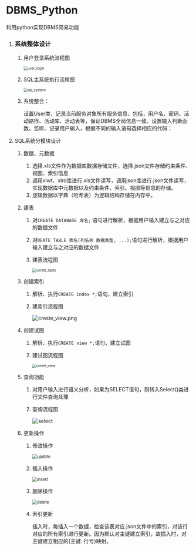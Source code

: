 # DBMS_Python
利用python实现DBMS简易功能

1. ### 系统整体设计

   1. 用户登录系统流程图

      <img src="https://github.com/ZCharon/Handwritten-DBMS/blob/main/README.assets/user_login.png" alt="user_login" style="zoom: 67%;" />

   2. SQL主系统执行流程图

      <img src="https://github.com/ZCharon/Handwritten-DBMS/blob/main/README.assets/sql_system.png" alt="sql_system" style="zoom: 67%;" />

   3. 系统整合：

      设置User类，记录当前服务对象所有服务信息，包括，用户名、密码、活动路径、活动库、活动表等，保证DBMS全局信息一致。设置输入判断函数，监听、记录用户输入，根据不同的输入语句选择相应的代码：

2. SQL系统分模块设计

   1. 数据、元数据

      1. 选择.xls文件作为数据库数据存储文件，选择.json文件存储约束条件、视图、索引信息
      2. 调用xlwt、xlrd库进行.xls文件读写，调用json库进行.json文件读写，实现数据库中元数据以及约束条件、索引、视图等信息的存储。
      3. 逻辑数据以字典（哈希表）为逻辑结构存储在内存中。

   2. 建表

      1. 对`CREATE DATABASE 库名;` 语句进行解析，根据用户输入建立与之对应的数据文件

      2. 对`REATE TABLE 表名(列名称 数据类型, ...);`语句进行解析，根据用户输入建立与之对应的数据文件

      3. 建表流程图

         <img src="https://github.com/ZCharon/Handwritten-DBMS/blob/main/README.assets/cerate_table.png" alt="cerate_table" style="zoom:67%;" />

   3. 创建索引

      1. 解析、执行`CREATE index *;`语句，建立索引

      2. 建索引流程图

         ![creste_view.png](https://github.com/ZCharon/Handwritten-DBMS/blob/main/README.assets/creste_index.png)

   4. 创建试图

      1. 解析、执行`CREATE view *;`语句，建立试图

      2. 建试图流程图

         <img src="https://github.com/ZCharon/Handwritten-DBMS/blob/main/README.assets/create_view.png" alt="create_view" style="zoom:67%;" />

   5. 查询功能

      1. 对用户输入进行语义分析，如果为SELECT语句，则转入Select()类进行文件查询处理

      2. 查询流程图

         ![select](https://github.com/ZCharon/Handwritten-DBMS/blob/main/README.assets/select.png)

   6. 更新操作

      1. 修改操作

         <img src="https://github.com/ZCharon/Handwritten-DBMS/blob/main/README.assets/update.png" alt="update" style="zoom: 80%;" />

      2. 插入操作

         <img src="https://github.com/ZCharon/Handwritten-DBMS/blob/main/README.assets/insert.png" alt="insert" style="zoom:80%;" />

      3. 删除操作

         <img src="https://github.com/ZCharon/Handwritten-DBMS/blob/main/README.assets/delete.png" alt="delete" style="zoom:80%;" />

      4. 索引更新

         插入时，每插入一个数据，检查该表对应.json文件中的索引，对该行对应的所有索引进行更新。因为默认对主键建立索引，故插入时，对主键建立相应的{主键: 行号}映射。
